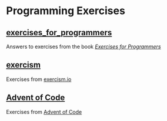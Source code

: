 # Programming Exercises

## [exercises_for_programmers](./exercises_for_programmers)

Answers to exercises from the book [*Exercises for Programmers*](https://pragprog.com/book/bhwb/exercises-for-programmers)


## [exercism](./exercism)

Exercises from [exercism.io](https://exercism.io)

## [Advent of Code](./advent_of_code)

Exercises from [Advent of Code](https://adventofcode.com/)